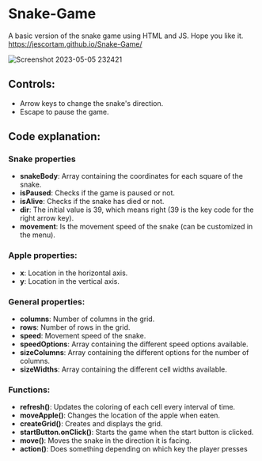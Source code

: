 # Snake-Game
A basic version of the snake game using HTML and JS. Hope you like it.  
https://jescortam.github.io/Snake-Game/

![Screenshot 2023-05-05 232421](https://user-images.githubusercontent.com/69122617/236601947-f8acc4b1-94a3-407d-9bee-e0f99e15bfdf.png)


## Controls: 
* Arrow keys to change the snake's direction.  
* Escape to pause the game.

## Code explanation:

### Snake properties
* **snakeBody**: Array containing the coordinates for each square of the snake.
* **isPaused**: Checks if the game is paused or not.
* **isAlive**: Checks if the snake has died or not.
* **dir**: The initial value is 39, which means right (39 is the key code for the right arrow key).
* **movement**: Is the movement speed of the snake (can be customized in the menu).

### Apple properties:
* **x**: Location in the horizontal axis.
* **y**: Location in the vertical axis.

### General properties:
* **columns**: Number of columns in the grid.
* **rows**: Number of rows in the grid.
* **speed**: Movement speed of the snake.
* **speedOptions**: Array containing the different speed options available.
* **sizeColumns**: Array containing the different options for the number of columns.
* **sizeWidths**: Array containing the different cell widths available.

### Functions:
* **refresh()**: Updates the coloring of each cell every interval of time.
* **moveApple()**: Changes the location of the apple when eaten.
* **createGrid()**: Creates and displays the grid.
* **startButton.onClick()**: Starts the game when the start button is clicked.
* **move()**: Moves the snake in the direction it is facing.
* **action()**: Does something depending on which key the player presses
